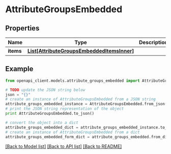 # AttributeGroupsEmbedded


## Properties
Name | Type | Description | Notes
------------ | ------------- | ------------- | -------------
**items** | [**List[AttributeGroupsEmbeddedItemsInner]**](AttributeGroupsEmbeddedItemsInner.md) |  | [optional] 

## Example

```python
from openapi_client.models.attribute_groups_embedded import AttributeGroupsEmbedded

# TODO update the JSON string below
json = "{}"
# create an instance of AttributeGroupsEmbedded from a JSON string
attribute_groups_embedded_instance = AttributeGroupsEmbedded.from_json(json)
# print the JSON string representation of the object
print AttributeGroupsEmbedded.to_json()

# convert the object into a dict
attribute_groups_embedded_dict = attribute_groups_embedded_instance.to_dict()
# create an instance of AttributeGroupsEmbedded from a dict
attribute_groups_embedded_form_dict = attribute_groups_embedded.from_dict(attribute_groups_embedded_dict)
```
[[Back to Model list]](../README.md#documentation-for-models) [[Back to API list]](../README.md#documentation-for-api-endpoints) [[Back to README]](../README.md)


